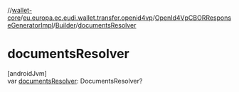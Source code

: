 //[wallet-core](../../../../index.md)/[eu.europa.ec.eudi.wallet.transfer.openid4vp](../../index.md)/[OpenId4VpCBORResponseGeneratorImpl](../index.md)/[Builder](index.md)/[documentsResolver](documents-resolver.md)

# documentsResolver

[androidJvm]\
var [documentsResolver](documents-resolver.md): DocumentsResolver?
